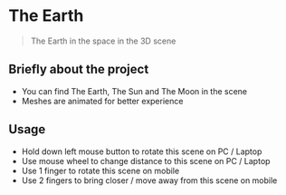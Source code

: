# The Earth
> The Earth in the space in the 3D scene

## Briefly about the project

<ul>
    <li>You can find The Earth, The Sun and The Moon in the scene <br/></li>
    <li>Meshes are animated for better experience <br/></li>
</ul>
 
 ## Usage
 
<ul>
    <li>Hold down left mouse button to rotate this scene on PC / Laptop <br/></li>
    <li>Use mouse wheel to change distance to this scene on PC / Laptop <br/></li>
    <li>Use 1 finger to rotate this scene on mobile <br/></li>
    <li>Use 2 fingers to bring closer / move away from this scene on mobile <br/></li>
</ul>
